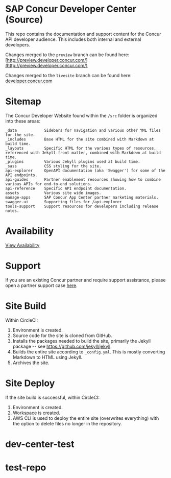 
# SAP Concur Developer Center (Source)

This repo contains the documentation and support content for the Concur API developer audience. This includes both internal and external developers.  

Changes merged to the `preview` branch can be found here: [http://preview.developer.concur.com/](http://preview.developer.concur.com/)

Changes merged to the `livesite` branch can be found here: [developer.concur.com](https://developer.concur.com/)

# Sitemap

The Concur Developer Website found within the `/src` folder is organized into these areas:

```
_data            Sidebars for navigation and various other YML files for the site.
_includes        Base HTML for the site combined with Markdown at build time.
_layouts         Specific HTML for the various types of resources, referenced with Jekyll front matter, combined with Markdown at build time.
_plugins         Various Jekyll plugins used at build time.
_sass            CSS styling for the site.
api-explorer     OpenAPI documentation (aka 'Swagger') for some of the API endpoints.
api-guides       Partner enablement resources showing how to combine various APIs for end-to-end solutions.
api-reference    Specific API endpoint documentation.
assets           Various site wide images.
manage-apps      SAP Concur App Center partner marketing materials.
swagger-ui       Supporting files for /api-explorer
tools-support    Support resources for developers including release notes.
```

# Availability

[View Availability](https://stats.uptimerobot.com/P7BJ7ToVO)

# Support

If you are an existing Concur partner and require support assistance, please open a partner support case [here](https://na4.salesforce.com/secur/login_portal.jsp?orgId=00D600000007Dq3&portalId=06060000000PrEi).

# Site Build

Within CircleCI:

1. Environment is created.
1. Source code for the site is cloned from GitHub.
1. Installs the packages needed to build the site, primarily the Jekyll package  -- see https://github.com/jekyll/jekyll.
1. Builds the entire site according to `_config.yml`. This is mostly converting Markdown to HTML using Jekyll.
1. Archives the site.

# Site Deploy

If the site build is successful, within CircleCI:

1. Environment is created.
1. Workspace is created.
1. AWS CLI is used to deploy the entire site (overwrites everything) with the option to delete files no longer in the repository.
# dev-center-test
# test-repo
